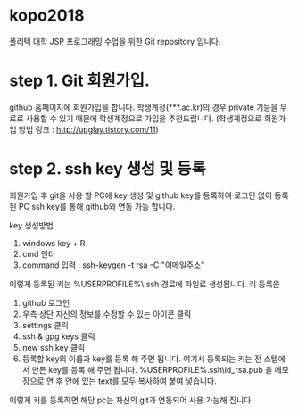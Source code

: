 # kopo2018
폴리텍 대학 JSP 프로그래밍 수업을 위한 Git repository 입니다.

# step 1. Git 회원가입.
github 홈페이지에 회원가입을 합니다.
학생계정(***.ac.kr)의 경우 private 기능을 무료로 사용할 수 있기 때문에
학생계정으로 가입을 추천드립니다.
(학생계정으로 회원가입 방법 링크 : http://upglay.tistory.com/11)

# step 2. ssh key 생성 및 등록
회원가입 후 git을 사용 할 PC에 key 생성 및 github key를 등록하여
로그인 없이 등록된 PC ssh key를 통해 github와 연동 가능 합니다.

key 생성방법
 1. windows key + R
 2. cmd 엔터
 3. command 입력 : ssh-keygen -t rsa -C "이메일주소"
 
이렇게 등록된 키는 %USERPROFILE%\\.ssh 경로에 파일로 생성됩니다.
키 등록은
  1. github 로그인
  2. 우측 상단 자신의 정보를 수정할 수 있는 아이콘 클릭
  3. settings 클릭
  4. ssh & gpg keys 클릭
  5. new ssh key 클릭
  6. 등록할 key의 이름과 key를 등록 해 주면 됩니다.
   여기서 등록되는 키는 전 스텝에서 만든 key를 등록 해 주면 됩니다.
   %USERPROFILE%\.ssh\id_rsa.pub 을 메모장으로 연 후 안에 있는 text를 모두 복사하여 붙여 넣습니다.
   
이렇게 키를 등록하면 해당 pc는 자신의 git과 연동되어 사용 가능해 집니다.
